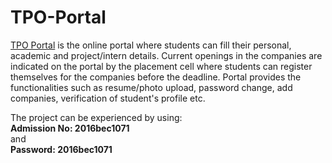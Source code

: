 # TPO-Portal
[TPO Portal](https://tpoportal.000webhostapp.com) is the online portal where students can fill their personal, academic and project/intern details.
Current openings in the companies are indicated on the portal by the placement cell where students can register themselves for the companies before the deadline. 
Portal provides the functionalities such as resume/photo upload, password change, add companies, verification of student's profile etc.

The project can be experienced by using: <br><b>Admission No: 2016bec1071</b><br> and<br><b>Password: 2016bec1071</b>
